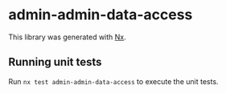 # admin-admin-data-access

This library was generated with [Nx](https://nx.dev).

## Running unit tests

Run `nx test admin-admin-data-access` to execute the unit tests.
